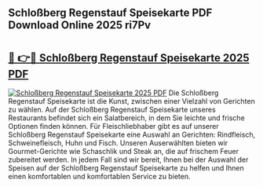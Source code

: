 ## Schloßberg Regenstauf Speisekarte PDF Download Online 2025 ri7Pv

# <h2><a href="http://gc7i7m.nevu.top/?p=Schlo%c3%9fberg+Regenstauf+Speisekarte">🔗 👉🔴 Schloßberg Regenstauf Speisekarte 2025 PDF</a></h2>

[![Schloßberg Regenstauf Speisekarte 2025 PDF](https://i.imgur.com/dBaPXMq.png)](http://gc7i7m.nevu.top/?p=Schlo%c3%9fberg+Regenstauf+Speisekarte)
Die Schloßberg Regenstauf Speisekarte ist die Kunst, zwischen einer Vielzahl von Gerichten zu wählen. Auf der Schloßberg Regenstauf Speisekarte unseres Restaurants befindet sich ein Salatbereich, in dem Sie leichte und frische Optionen finden können. Für Fleischliebhaber gibt es auf unserer Schloßberg Regenstauf Speisekarte eine Auswahl an Gerichten: Rindfleisch, Schweinefleisch, Huhn und Fisch. Unseren Auserwählten bieten wir Gourmet-Gerichte wie Schaschlik und Steak an, die auf frischem Feuer zubereitet werden. In jedem Fall sind wir bereit, Ihnen bei der Auswahl der Speisen auf der Schloßberg Regenstauf Speisekarte zu helfen und Ihnen einen komfortablen und komfortablen Service zu bieten.
